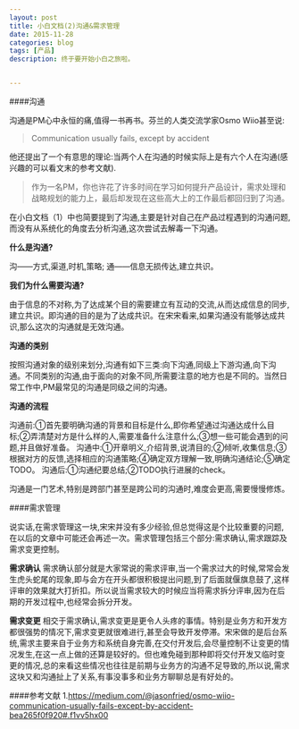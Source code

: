 ```yaml
---
layout: post
title: 小白文档(2)沟通&需求管理
date: 2015-11-28
categories: blog
tags: [产品]
description: 终于要开始小白之旅啦。


---
```


####沟通

沟通是PM心中永恒的痛,值得一书再书。芬兰的人类交流学家Osmo Wiio甚至说:

>Communication usually fails, except by accident

他还提出了一个有意思的理论:当两个人在沟通的时候实际上是有六个人在沟通(感兴趣的可以看文末的参考文献).

>作为一名PM，你也许花了许多时间在学习如何提升产品设计，需求处理和战略规划的能力上，最后却发现在这些高大上的工作最后都回归到了沟通。

在小白文档（1）中也简要提到了沟通,主要是针对自己在产品过程遇到的沟通问题,而没有从系统化的角度去分析沟通,这次尝试去解毒一下沟通。

**什么是沟通?**

沟——方式,渠道,时机,策略;
通——信息无损传达,建立共识。

**我们为什么需要沟通?**

由于信息的不对称,为了达成某个目的需要建立有互动的交流,从而达成信息的同步,建立共识。即沟通的目的是为了达成共识。在宋宋看来,如果沟通没有能够达成共识,那么这次的沟通就是无效沟通。

**沟通的类别**

按照沟通对象的级别来划分,沟通有如下三类:向下沟通,同级上下游沟通,向下沟通。不同类别的沟通,由于面向的对象不同,所需要注意的地方也是不同的。当然日常工作中,PM最常见的沟通是同级之间的沟通。

**沟通的流程**

沟通前:①首先要明确沟通的背景和目标是什么,即你希望通过沟通达成什么目标;②弄清楚对方是什么样的人,需要准备什么注意什么;③想一些可能会遇到的问题,并且做好准备。
沟通中:①开章明义,介绍背景,说清目的;②倾听,收集信息;③根据对方的反馈,选择相应的沟通策略;④确定双方理解一致,明确沟通结论;⑤确定TODO。
沟通后:①沟通纪要总结;②TODO执行进展的check。

沟通是一门艺术,特别是跨部门甚至是跨公司的沟通时,难度会更高,需要慢慢修炼。

####需求管理

说实话,在需求管理这一块,宋宋并没有多少经验,但总觉得这是个比较重要的问题,在以后的文章中可能还会再述一次。需求管理包括三个部分:需求确认,需求跟踪及需求变更控制。

**需求确认**
需求确认部分就是大家常说的需求评审,当一个需求过大的时候,常常会发生虎头蛇尾的现象,即与会方在开头都很积极提出问题,到了后面就偃旗息鼓了,这样评审的效果就大打折扣。所以说当需求较大的时候应当将需求拆分评审,因为在后期的开发过程中,也经常会拆分开发。

**需求变更**
相交于需求确认,需求变更是更令人头疼的事情。特别是业务方和开发方都很强势的情况下,需求变更就很难进行,甚至会导致开发停滞。宋宋做的是后台系统,需求主要来自于业务方和系统自身完善,在交付开发后,会尽量控制不让变更的情况发生,在这一点上做的还算是较好的。但也难免碰到那种即将交付开发又临时变更的情况,总的来看这些情况也往往是前期与业务方的沟通不足导致的,所以说,需求这块又和沟通扯上了关系,有事没事多和业务方聊聊总是有好处的。

####参考文献
1.https://medium.com/@jasonfried/osmo-wiio-communication-usually-fails-except-by-accident-bea265f0f920#.f1vv5hx00







